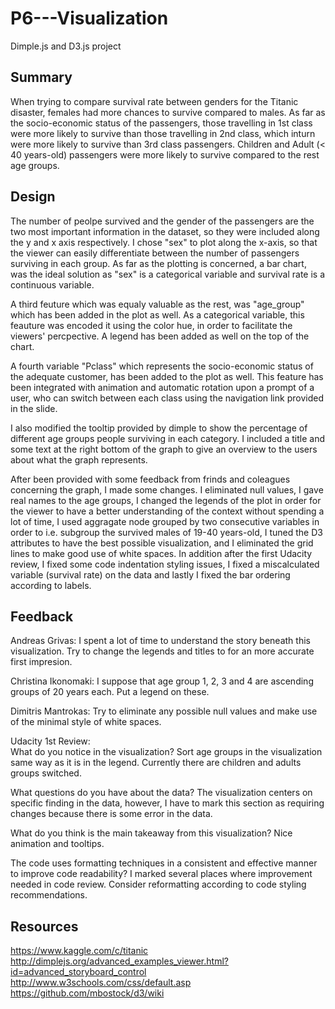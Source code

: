 # P6---Visualization
Dimple.js and D3.js project

## Summary
When trying to compare survival rate between genders for the Titanic disaster, females had more chances to survive compared to males. As far as the socio-economic status of the passengers, those travelling in 1st class were more likely to survive than those travelling in 2nd class, which inturn were more likely to survive than 3rd class passengers. Children and Adult (< 40 years-old) passengers were more likely to survive compared to the rest age groups.

## Design
The number of peolpe survived and the gender of the passengers are the two most important information in the dataset, so they were included along the y and x axis respectively. I chose "sex" to plot along the x-axis, so that the viewer can easily differentiate between the number of passengers surviving in each group. As far as the plotting is concerned, a bar chart, was the ideal solution as "sex" is a categorical variable and survival rate is a continuous variable.

A third feuture which was equaly valuable as the rest, was "age_group" which has been added in the plot as well. As a categorical variable, this feauture was encoded it using the color hue, in order to facilitate the viewers' percpective. A legend has been added as well on the top of the chart.

A fourth variable "Pclass" which represents the socio-economic status of the adequate customer, has been added to the plot as well. This feature has been integrated with animation and automatic rotation upon a prompt of a user, who can switch between each class using the navigation link provided in the slide.

I also modified the tooltip provided by dimple to show the percentage of different age groups people surviving in each category. I included a title and some text at the right bottom of the graph to give an overview to the users about what the graph represents.

After been provided with some feedback from frinds and coleagues concerning the graph, I made some changes. I eliminated null values, I gave real names to the age groups, I changed the legends of the plot in order for the viewer to have a better understanding of the context without spending a lot of time, I used aggragate node grouped by two consecutive variables in order to i.e. subgroup the survived males of 19-40 years-old, I tuned the D3 attributes to have the best possible visualization, and I eliminated the grid lines to make good use of white spaces.
In addition after the first Udacity review, I fixed some code indentation styling issues, I fixed a miscalculated variable (survival rate) on the data and lastly I fixed the bar ordering according to labels.

## Feedback
Andreas Grivas: I spent a lot of time to understand the story beneath this visualization. Try to change the legends and titles to for an more accurate first impresion.

Christina Ikonomaki: I suppose that age group 1, 2, 3 and 4 are ascending groups of 20 years each. Put a legend on these.

Dimitris Mantrokas: Try to eliminate any possible null values and make use of the minimal style of white spaces. 

Udacity 1st Review:  
What do you notice in the visualization?
Sort age groups in the visualization same way as it is in the legend. Currently there are children and adults groups switched.

What questions do you have about the data?
The visualization centers on specific finding in the data, however, I have to mark this section as requiring changes because there is some error in the data.

What do you think is the main takeaway from this visualization?
Nice animation and tooltips.

The code uses formatting techniques in a consistent and effective manner to improve code readability?
I marked several places where improvement needed in code review. Consider reformatting according to code styling recommendations.

## Resources
https://www.kaggle.com/c/titanic
http://dimplejs.org/advanced_examples_viewer.html?id=advanced_storyboard_control
http://www.w3schools.com/css/default.asp
https://github.com/mbostock/d3/wiki